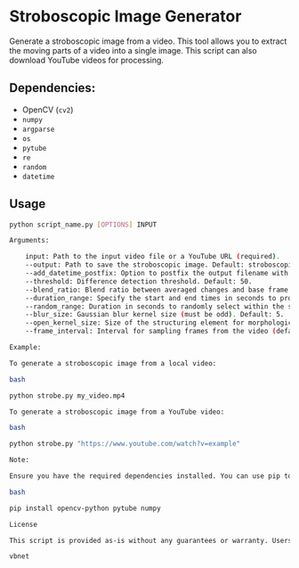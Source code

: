 # Stroboscopic Image Generator

Generate a stroboscopic image from a video. This tool allows you to extract the moving parts of a video into a single image. This script can also download YouTube videos for processing.

## Dependencies:

- OpenCV (`cv2`)
- `numpy`
- `argparse`
- `os`
- `pytube`
- `re`
- `random`
- `datetime`

## Usage

```bash
python script_name.py [OPTIONS] INPUT

Arguments:

    input: Path to the input video file or a YouTube URL (required).
    --output: Path to save the stroboscopic image. Default: stroboscopic_image.jpg in the current directory.
    --add_datetime_postfix: Option to postfix the output filename with the current date and time.
    --threshold: Difference detection threshold. Default: 50.
    --blend_ratio: Blend ratio between averaged changes and base frame. Default: 1.0.
    --duration_range: Specify the start and end times in seconds to process. For example, use 10,20 for the 10th to 20th second.
    --random_range: Duration in seconds to randomly select within the specified or full video duration.
    --blur_size: Gaussian blur kernel size (must be odd). Default: 5.
    --open_kernel_size: Size of the structuring element for morphological operations. Default: 5.
    --frame_interval: Interval for sampling frames from the video (default: 1 to process every frame).

Example:

To generate a stroboscopic image from a local video:

bash

python strobe.py my_video.mp4

To generate a stroboscopic image from a YouTube video:

bash

python strobe.py "https://www.youtube.com/watch?v=example"

Note:

Ensure you have the required dependencies installed. You can use pip to install them:

bash

pip install opencv-python pytube numpy

License

This script is provided as-is without any guarantees or warranty. Users are free to modify and distribute it under the terms of their choice.

vbnet
